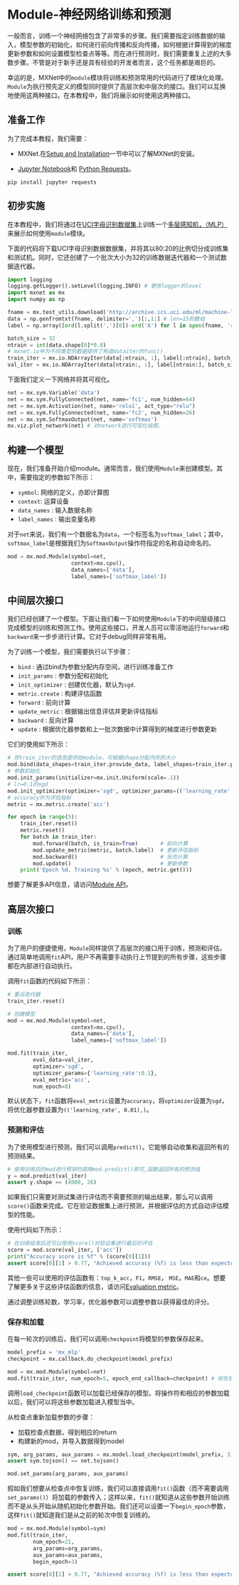 
# Module-神经网络训练和预测

一般而言，训练一个神经网络包含了非常多的步骤。我们需要指定训练数据的输入，模型参数的初始化，如何进行前向传播和反向传播，如何根据计算得到的梯度更新参数和如何设置模型检查点等等。而在进行预测时，我们需要重复上述的大多数步骤。不管是对于新手还是具有经验的开发者而言，这个任务都是艰巨的。

幸运的是，MXNet中的`module`模块将训练和预测常用的代码进行了模块化处理。`Module`为执行预先定义的模型同时提供了高层次和中层次的接口。我们可以互换地使用这两种接口。在本教程中，我们将展示如何使用这两种接口。

## 准备工作

为了完成本教程，我们需要：

- MXNet.在[Setup and Installation](http://mxnet.io/install/index.html)一节中可以了解MXNet的安装。

- [Jupyter Notebook](http://jupyter.org/index.html)和 [Python Requests](http://docs.python-requests.org/en/master/)。

```
pip install jupyter requests
```

## 初步实施

在本教程中，我们将通过在[UCI字母识别数据集](https://archive.ics.uci.edu/ml/datasets/letter+recognition)上训练一个[多层感知机，（MLP）](https://en.wikipedia.org/wiki/Multilayer_perceptron)来展示如何使用`module`模块。

下面的代码将下载UCI字母识别数据数据集，并将其以80:20的比例切分成训练集和测试机。同时，它还创建了一个批次大小为32的训练数据迭代器和一个测试数据迭代器。


```python
import logging
logging.getLogger().setLevel(logging.INFO) # 更改logger的level
import mxnet as mx
import numpy as np

fname = mx.test_utils.download('http://archive.ics.uci.edu/ml/machine-learning-databases/letter-recognition/letter-recognition.data')
data = np.genfromtxt(fname, delimiter=',')[:,1:] # len=15的数组
label = np.array([ord(l.split(',')[0])-ord('A') for l in open(fname, 'r')])

batch_size = 32
ntrain = int(data.shape[0]*0.8)
# mxnet.io中为不同类型的数据提供了构造dataiter的func().
train_iter = mx.io.NDArrayIter(data[:ntrain, :], label[:ntrain], batch_size, shuffle=True)
val_iter = mx.io.NDArrayIter(data[ntrain:, :], label[ntrain:], batch_size)
```

下面我们定义一下网络并将其可视化。


```python
net = mx.sym.Variable('data')
net = mx.sym.FullyConnected(net, name='fc1', num_hidden=64)
net = mx.sym.Activation(net, name='relu1', act_type="relu")
net = mx.sym.FullyConnected(net, name='fc2', num_hidden=26)
net = mx.sym.SoftmaxOutput(net, name='softmax')
mx.viz.plot_network(net) # 对network进行可视化绘图.
```

## 构建一个模型

现在，我们准备开始介绍module。通常而言，我们使用`Module`来创建模型。其中，需要指定的参数如下所示：

- `symbol`: 网络的定义，亦即计算图
- `context`: 运算设备
- `data_names` : 输入数据名称
- `label_names` : 输出变量名称

对于`net`来说，我们有一个数据名为`data`，一个标签名为`softmax_label`；其中，`softmax_label`是根据我们为`SoftmaxOutput`操作符指定的名称自动命名的。


```python
mod = mx.mod.Module(symbol=net,
                    context=mx.cpu(),
                    data_names=['data'],
                    label_names=['softmax_label']) 

```

## 中间层次接口

我们已经创建了一个模型。下面让我们看一下如何使用`Module`下的中间层级接口完成模型的训练和预测工作。使用这些接口，开发人员可以零活地运行`forward`和`backward`来一步步进行计算。它对于debug同样非常有用。

为了训练一个模型，我们需要执行以下步骤：
- `bind` : 通过bind为参数分配内存空间，进行训练准备工作
- `init_params` : 参数分配和初始化
- `init_optimizer` : 创建优化器，默认为`sgd`.
- `metric.create` : 构建评估函数
- `forward` : 前向计算
- `update_metric` : 根据输出信息评估并更新评估指标
- `backward` : 反向计算
- `update` : 根据优化器参数和上一批次数据中计算得到的梯度进行参数更新

它们的使用如下所示：


```python
# 将train_iter的信息提供给module，可根据shape分配内存的大小
mod.bind(data_shapes=train_iter.provide_data, label_shapes=train_iter.provide_label)
# 参数初始化
mod.init_params(initializer=mx.init.Uniform(scale=.1))
# lr=0.1的sgd
mod.init_optimizer(optimizer='sgd', optimizer_params=(('learning_rate', 0.1), ))
# accuracy作为评估指标
metric = mx.metric.create('acc')

for epoch in range(5):
    train_iter.reset()
    metric.reset()
    for batch in train_iter:
        mod.forward(batch, is_train=True)       # 前向计算
        mod.update_metric(metric, batch.label)  # 更新评估指标
        mod.backward()                          # 反向计算
        mod.update()                            # 更新参数
    print('Epoch %d, Training %s' % (epoch, metric.get()))
```

想要了解更多API信息，请访问[Module API](http://mxnet.io/api/python/module/module.html)。

## 高层次接口

### 训练

为了用户的便捷使用，`Module`同样提供了高层次的接口用于训练，预测和评估。通过简单地调用`fit`API，用户不再需要手动执行上节提到的所有步骤，这些步骤都在内部进行自动执行。

调用`fit`函数的代码如下所示：


```python
# 重设迭代器
train_iter.reset()

# 创建模型
mod = mx.mod.Module(symbol=net,
                    context=mx.cpu(),
                    data_names=['data'],
                    label_names=['softmax_label'])

mod.fit(train_iter,
        eval_data=val_iter,
        optimizer='sgd',
        optimizer_params={'learning_rate':0.1},
        eval_metric='acc',
        num_epoch=8)
```

默认状态下，`fit`函数将`eval_metric`设置为`accuracy`，将`optimizer`设置为`sgd`，将优化器参数设置为`(('learning_rate', 0.01),)`。

### 预测和评估

为了使用模型进行预测，我们可以调用`predict()`。它能够自动收集和返回所有的预测结果。


```python
# 使用训练后的mod进行预测时调用mod.predict()即可,函数返回所有的预测值
y = mod.predict(val_iter)
assert y.shape == (4000, 26)
```

如果我们只需要对测试集进行评估而不需要预测的输出结果，那么可以调用`score()`函数来完成。它在验证数据集上进行预测，并根据评估的方式自动评估模型的性能。

使用代码如下所示：


```python
# 在训练结束后还可以使用score()对验证集进行最后的评估
score = mod.score(val_iter, ['acc'])
print("Accuracy score is %f" % (score[0][1]))
assert score[0][1] > 0.77, "Achieved accuracy (%f) is less than expected (0.77)" % score[0][1]
```

其他一些可以使用的评估函数有：`top_k_acc`，`F1`，`RMSE`， `MSE`，`MAE`和`ce`。想要了解更多关于这些评估函数的信息，请访问[Evaluation metric](http://mxnet.io/api/python/metric/metric.html)。

通过调整训练轮数，学习率，优化器参数可以调整参数以获得最佳的评分。

### 保存和加载

在每一轮次的训练后，我们可以调用`checkpoint`将模型的参数保存起来。


```python
model_prefix = 'mx_mlp' 
checkpoint = mx.callback.do_checkpoint(model_prefix)

mod = mx.mod.Module(symbol=net)
mod.fit(train_iter, num_epoch=5, epoch_end_callback=checkpoint) # 但在很多情况这种记录是没有必要的
```

调用`load_checkpoint`函数可以加载已经保存的模型。将操作符和相应的参数加载以后，我们可以将这些参数加载进入模型当中。

从检查点重新加载参数的步骤：
- 加载检查点数据，得到相应的return
- 构建新的mod，并导入数据得到model


```python
sym, arg_params, aux_params = mx.model.load_checkpoint(model_prefix, 3) #(prefix,epoc)
assert sym.tojson() == net.tojson()

mod.set_params(arg_params, aux_params)
```

假如我们想要从检查点中恢复训练，我们可以直接调用`fit()`函数（而不需要调用`set_params()`）将加载的参数传入；这样以来，`fit()`就知道从这些参数开始训练而不是从头开始从随机初始化参数开始。我们还可以设置一下`begin_epoch`参数，这样`fit()`就知道我们是从之前的轮次中恢复训练的。


```python
mod = mx.mod.Module(symbol=sym)
mod.fit(train_iter,
        num_epoch=21,
        arg_params=arg_params,
        aux_params=aux_params,
        begin_epoch=3)

assert score[0][1] > 0.77, "Achieved accuracy (%f) is less than expected (0.77)" % score[0][1]        
```
